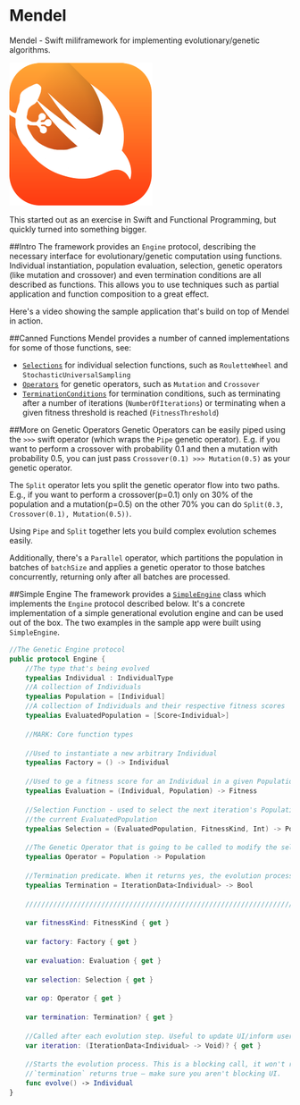# Mendel

Mendel - Swift miliframework for implementing evolutionary/genetic algorithms.

![Logo](logo@2x.png)

This started out as an exercise in Swift and Functional Programming, but quickly turned into something bigger.

##Intro
The framework provides an `Engine` protocol, describing the necessary interface for evolutionary/genetic computation using functions. Individual instantiation, population evaluation, selection, genetic operators (like mutation and crossover) and even termination conditions are all described as functions. This allows you to use techniques such as partial application and function composition to a great effect.

Here's a video showing the sample application that's build on top of Mendel in action.

##Canned Functions
Mendel provides a number of canned implementations for some of those functions, see: 
* [`Selections`](Mendel/Mendel/Selection.swift) for individual selection functions, such as `RouletteWheel` and `StochasticUniversalSampling`
* [`Operators`](Mendel/Mendel/Operators.swift) for genetic operators, such as `Mutation` and `Crossover`
* [`TerminationConditions`](Mendel/Mendel/Termination.swift) for termination conditions, such as terminating after a number of iterations (`NumberOfIterations`) or terminating when a given fitness threshold is reached (`FitnessThreshold`)

##More on Genetic Operators
Genetic Operators can be easily piped using the `>>>` swift operator (which wraps the `Pipe` genetic operator). E.g. if you want to perform a crossover with probability 0.1 and then a mutation with probability 0.5, you can just pass `Crossover(0.1) >>> Mutation(0.5)` as your genetic operator.

The `Split` operator lets you split the genetic operator flow into two paths. E.g., if you want to perform a crossover(p=0.1) only on 30% of the population and a mutation(p=0.5) on the other 70% you can do `Split(0.3, Crossover(0.1), Mutation(0.5))`.

Using `Pipe` and `Split` together lets you build complex evolution schemes easily.

Additionally, there's a `Parallel` operator, which partitions the population in batches of `batchSize` and applies a genetic operator to those batches concurrently, returning only after all batches are processed.

##Simple Engine
The framework provides a [`SimpleEngine`](https://github.com/saniul/Mendel/blob/master/Mendel/Mendel/Engine.swift#L217) class which implements the `Engine` protocol described below. It's a concrete implementation of a simple generational evolution engine and can be used out of the box. The two examples in the sample app were built using `SimpleEngine`.

```swift
//The Genetic Engine protocol
public protocol Engine {
    //The type that's being evolved
    typealias Individual : IndividualType
    //A collection of Individuals
    typealias Population = [Individual]
    //A collection of Individuals and their respective fitness scores
    typealias EvaluatedPopulation = [Score<Individual>]
    
    //MARK: Core function types
    
    //Used to instantiate a new arbitrary Individual
    typealias Factory = () -> Individual
    
    //Used to ge a fitness score for an Individual in a given Population
    typealias Evaluation = (Individual, Population) -> Fitness
    
    //Selection Function - used to select the next iteration's Population from
    //the current EvaluatedPopulation
    typealias Selection = (EvaluatedPopulation, FitnessKind, Int) -> Population
    
    //The Genetic Operator that is going to be called to modify the selected Population
    typealias Operator = Population -> Population
    
    //Termination predicate. When it returns yes, the evolution process is stopped
    typealias Termination = IterationData<Individual> -> Bool
    
    ////////////////////////////////////////////////////////////////////////////
    
    var fitnessKind: FitnessKind { get }
    
    var factory: Factory { get }
    
    var evaluation: Evaluation { get }
    
    var selection: Selection { get }
    
    var op: Operator { get }
    
    var termination: Termination? { get }
    
    //Called after each evolution step. Useful to update UI/inform user.
    var iteration: (IterationData<Individual> -> Void)? { get }
    
    //Starts the evolution process. This is a blocking call, it won't return until
    //`termination` returns true – make sure you aren't blocking UI.
    func evolve() -> Individual
}
```

